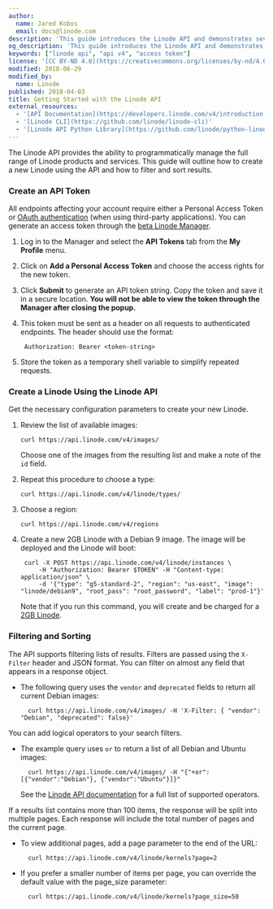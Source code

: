 ```yaml
---
author:
  name: Jared Kobos
  email: docs@linode.com
description: 'This guide introduces the Linode API and demonstrates several basic queries. It also covers authentication and the process of creating a new Linode through the API.'
og_description: 'This guide introduces the Linode API and demonstrates several basic queries. It also covers authentication and the process of creating a new Linode through the API.'
keywords: ["linode api", "api v4", "access token"]
license: '[CC BY-ND 4.0](https://creativecommons.org/licenses/by-nd/4.0)'
modified: 2018-06-29
modified_by:
  name: Linode
published: 2018-04-03
title: Getting Started with the Linode API
external_resources:
  - '[API Documentation](https://developers.linode.com/v4/introduction)'
  - '[Linode CLI](https://github.com/linode/linode-cli)'
  - '[Linode API Python Library](https://github.com/linode/python-linode-api)'
---
```

The Linode API provides the ability to programmatically manage the full range of Linode products and services. This guide will outline how to create a new Linode using the API and how to filter and sort results.

### Create an API Token

All endpoints affecting your account require either a Personal Access Token or [OAuth authentication]((https://developers.linode.com/api/v4#section/OAuth)) (when using third-party applications). You can generate an access token through the [beta Linode Manager](https://cloud.linode.com).

1. Log in to the Manager and select the **API Tokens** tab from the **My Profile** menu.

1. Click on **Add a Personal Access Token** and choose the access rights for the new token.

1. Click **Submit** to generate an API token string. Copy the token and save it in a secure location. **You will not be able to view the token through the Manager after closing the popup.**

1. This token must be sent as a header on all requests to authenticated endpoints. The header should use the format:

        Authorization: Bearer <token-string>

1. Store the token as a temporary shell variable to simplify repeated requests.

### Create a Linode Using the Linode API

Get the necessary configuration parameters to create your new Linode.

1.  Review the list of available images:

        curl https://api.linode.com/v4/images/

    Choose one of the images from the resulting list and make a note of the `id` field.

1.  Repeat this procedure to choose a type:

        curl https://api.linode.com/v4/linode/types/

1.  Choose a region:

        curl https://api.linode.com/v4/regions

1. Create a new 2GB Linode with a Debian 9 image. The image will be deployed and the Linode will boot:

        curl -X POST https://api.linode.com/v4/linode/instances \
            -H "Authorization: Bearer $TOKEN" -H "Content-type: application/json" \
            -d '{"type": "g5-standard-2", "region": "us-east", "image": "linode/debian9", "root_pass": "root_password", "label": "prod-1"}'

    Note that if you run this command, you will create and be charged for a [2GB Linode](http://localhost:1313/pricing).

### Filtering and Sorting

The API supports filtering lists of results. Filters are passed using the `X-Filter` header and JSON format. You can filter on almost any field that appears in a response object.

- The following query uses the `vendor` and `deprecated` fields to return all current Debian images:

        curl https://api.linode.com/v4/images/ -H 'X-Filter: { "vendor": "Debian", "deprecated": false}'

You can add logical operators to your search filters.

- The example query uses `or` to return a list of all Debian and Ubuntu images:

        curl https://api.linode.com/v4/images/ -H "{"+or": [{"vendor":"Debian"}, {"vendor":"Ubuntu"}]}"

    See the [Linode API documentation](https://developers.linode.com/v4/filtering) for a full list of supported operators.

If a results list contains more than 100 items, the response will be split into multiple pages. Each response will include the total number of pages and the current page.

- To view additional pages, add a page parameter to the end of the URL:

        curl https://api.linode.com/v4/linode/kernels?page=2

- If you prefer a smaller number of items per page, you can override the default value with the page_size parameter:

        curl https://api.linode.com/v4/linode/kernels?page_size=50